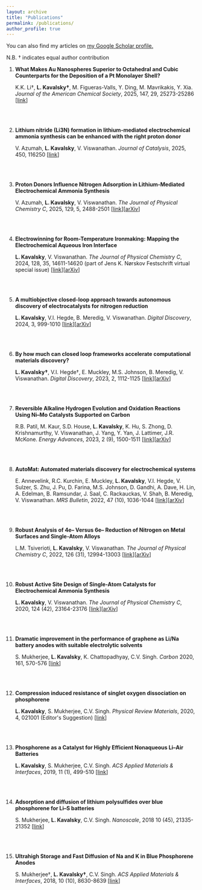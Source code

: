 ```yaml
---
layout: archive
title: "Publications"
permalink: /publications/
author_profile: true
---
```


You can also find my articles on <u><a href="https://scholar.google.com/citations?user=kPsUy9IAAAAJ&hl=en">my Google Scholar profile</a>.</u>

N.B. &dagger; indicates equal author contribution

1. **What Makes Au Nanospheres Superior to Octahedral and Cubic Counterparts for the Deposition of a Pt Monolayer Shell?**

     K.K. Li&dagger;, **L. Kavalsky&dagger;**, M. Figueras-Valls, Y. Ding, M. Mavrikakis, Y. Xia. *Journal of the American Chemical Society*, 2025, 147, 29, 25273-25286 [[link](https://doi.org/10.1021/jacs.5c03700)]

    <br />
    <br />

1. **Lithium nitride (Li3N) formation in lithium-mediated electrochemical ammonia synthesis can be enhanced with the right proton donor**

     V. Azumah, **L. Kavalsky**, V. Viswanathan. *Journal of Catalysis*, 2025, 450, 116250 [[link](https://doi.org/10.1016/j.jcat.2025.116250)]

    <br />
    <br />

1. **Proton Donors Influence Nitrogen Adsorption in Lithium-Mediated Electrochemical Ammonia Synthesis**

     V. Azumah, **L. Kavalsky**, V. Viswanathan. *The Journal of Physical Chemistry C*, 2025, 129, 5, 2488-2501 [[link](https://doi.org/10.1021/acs.jpcc.4c08138)][[arXiv](https://chemrxiv.org/engage/chemrxiv/article-details/67043dad51558a15ef6775ef)]

    <br />
    <br />

2. **Electrowinning for Room-Temperature Ironmaking: Mapping the Electrochemical Aqueous Iron Interface**

     **L. Kavalsky**, V. Viswanathan. *The Journal of Physical Chemistry C*, 2024, 128, 35, 14611-14620 (part of Jens K. Nørskov Festschrift virtual special issue) [[link](https://doi.org/10.1021/acs.jpcc.4c01867)][[arXiv](https://doi.org/10.26434/chemrxiv-2024-76633)]

    <br />
    <br />

3. **A multiobjective closed-loop approach towards autonomous discovery of electrocatalysts for nitrogen reduction**

     **L. Kavalsky**, V.I. Hegde, B. Meredig, V. Viswanathan. *Digital Discovery*, 2024, 3, 999-1010 [[link](https://doi.org/10.1039/D3DD00244F)][[arXiv](https://chemrxiv.org/engage/chemrxiv/article-details/6470fdd74f8b1884b7552bf1)]

    <br />
    <br />

4. **By how much can closed loop frameworks accelerate computational materials discovery?**

     **L. Kavalsky&dagger;**, V.I. Hegde&dagger;, E. Muckley, M.S. Johnson, B. Meredig, V. Viswanathan. *Digital Discovery*, 2023, 2, 1112-1125 [[link](https://doi.org/10.1039/D2DD00133K)][[arXiv](https://arxiv.org/abs/2211.10533)]

    <br />
    <br />

5. **Reversible Alkaline Hydrogen Evolution and Oxidation Reactions Using Ni–Mo Catalysts Supported on Carbon**

     R.B. Patil, M. Kaur, S.D. House, **L. Kavalsky**, K. Hu, S. Zhong, D. Krishnamurthy, V. Viswanathan, J. Yang, Y. Yan, J. Lattimer, J.R. McKone. *Energy Advances*, 2023, 2 (9), 1500-1511 [[link](https://doi.org/10.1039/D3YA00140G)][[arXiv](https://chemrxiv.org/engage/chemrxiv/article-details/6349a624e3f3ee46d55a7a3a)]

    <br />
    <br />

6. **AutoMat: Automated materials discovery for electrochemical systems**

     E. Annevelink, R.C. Kurchin, E. Muckley, **L. Kavalsky**, V.I. Hegde, V. Sulzer, S. Zhu, J. Pu, D. Farina, M.S. Johnson, D. Gandhi, A. Dave, H. Lin, A. Edelman, B. Ramsundar, J. Saal, C. Rackauckas, V. Shah, B. Meredig, V. Viswanathan. *MRS Bulletin*, 2022, 47 (10), 1036-1044 [[link](https://link.springer.com/article/10.1557/s43577-022-00424-0)][[arXiv](https://arxiv.org/abs/2011.04426)]

    <br />
    <br />

7. **Robust Analysis of 4e– Versus 6e– Reduction of Nitrogen on Metal Surfaces and Single-Atom Alloys**

     L.M. Tsiverioti, **L. Kavalsky**, V. Viswanathan. *The Journal of Physical Chemistry C*, 2022, 126 (31), 12994-13003 [[link](https://pubs.acs.org/doi/10.1021/acs.jpcc.2c01630)][[arXiv](https://chemrxiv.org/engage/chemrxiv/article-details/62278c38c45c0b4f6729dda1)]


    <br />
    <br />

8. **Robust Active Site Design of Single-Atom Catalysts for Electrochemical Ammonia Synthesis**

     **L. Kavalsky**, V. Viswanathan. *The Journal of Physical Chemistry C*, 2020, 124 (42), 23164-23176 [[link](https://pubs.acs.org/doi/full/10.1021/acs.jpcc.0c06692)][[arXiv](https://arxiv.org/abs/2007.10318)]


    <br />
    <br />

9. **Dramatic improvement in the performance of graphene as Li/Na battery anodes with suitable electrolytic solvents**

     S. Mukherjee, **L. Kavalsky**, K. Chattopadhyay, C.V. Singh. *Carbon* 2020, 161, 570-576 [[link](https://www.sciencedirect.com/science/article/pii/S0008622320301391)]


    <br />
    <br />

10. **Compression induced resistance of singlet oxygen dissociation on phosphorene**

     **L. Kavalsky**, S. Mukherjee, C.V. Singh. *Physical Review Materials*, 2020, 4, 021001 (Editor's Suggestion) [[link](https://journals.aps.org/prmaterials/abstract/10.1103/PhysRevMaterials.4.021001)]


    <br />
    <br />

11. **Phosphorene as a Catalyst for Highly Efficient Nonaqueous Li–Air Batteries**

     **L. Kavalsky**, S. Mukherjee, C.V. Singh. *ACS Applied Materials & Interfaces*, 2019, 11 (1), 499-510 [[link](https://pubs.acs.org/doi/full/10.1021/acsami.8b13505)]


    <br />
    <br />

12. **Adsorption and diffusion of lithium polysulfides over blue phosphorene for Li–S batteries**

     S. Mukherjee, **L. Kavalsky**, C.V. Singh. *Nanoscale*, 2018 10 (45), 21335-21352 [[link](https://pubs.rsc.org/en/content/articlehtml/2018/nr/c8nr04868a)]


    <br />
    <br />

13. **Ultrahigh Storage and Fast Diffusion of Na and K in Blue Phosphorene Anodes**

     S. Mukherjee&dagger;, **L. Kavalsky&dagger;**, C.V. Singh. *ACS Applied Materials & Interfaces*, 2018, 10 (10), 8630-8639 [[link](https://pubs.acs.org/doi/full/10.1021/acsami.7b18595)]

